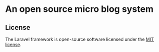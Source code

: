 # An open source micro blog system

## License

The Laravel framework is open-source software licensed under the [MIT license](https://opensource.org/licenses/MIT).
